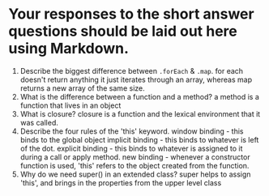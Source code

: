# Your responses to the short answer questions should be laid out here using Markdown.
1. Describe the biggest difference between `.forEach` & `.map`.
for each doesn't return anything it just iterates through an array, whereas map returns a new array of the same size.
2. What is the difference between a function and a method?
a method is a function that lives in an object
3. What is closure?
closure is a function and the lexical environment that it was called.
4. Describe the four rules of the 'this' keyword.
window binding - this binds to the global object
implicit binding - this binds to whatever is left of the dot.
explicit binding - this binds to whatever is assigned to it during a call or apply method.
new binding - whenever a constructor function is used, 'this' refers to the object created from the function.
5. Why do we need super() in an extended class?
super helps to assign 'this', and brings in the properties from the upper level class
